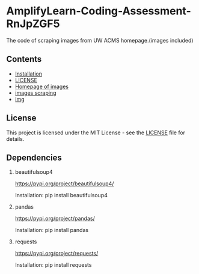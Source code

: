 # AmplifyLearn-Coding-Assessment-RnJpZGF5

The code of scraping images from UW ACMS homepage.(images included)

## Contents
- [Installation](Dependencies)
- [LICENSE](LICENSE)
- [Homepage of images](acms.html)
- [images scraping](images_scrape.py)
- [img](img)

## License
This project is licensed under the MIT License - see the [LICENSE](LICENSE) file for details.


## Dependencies
1. beautifulsoup4

   https://pypi.org/project/beautifulsoup4/

   Installation: pip install beautifulsoup4

2. pandas

   https://pypi.org/project/pandas/

   Installation: pip install pandas

3. requests

   https://pypi.org/project/requests/

   Installation: pip install requests





